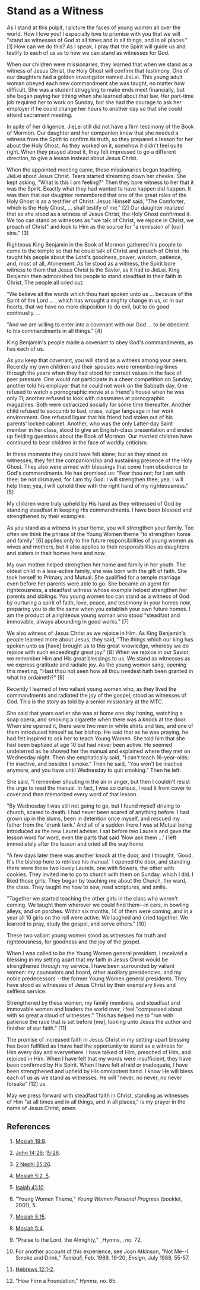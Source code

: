 # Stand as a Witness

As I stand at this pulpit, I picture the faces of young women all over the
world. How I love you! I especially love to promise with you that we will
"stand as witnesses of God at all times and in all things, and in all places."
[1]  How can we do this? As I speak, I pray that the Spirit will guide us and
testify to each of us as to how we can stand as witnesses for God.

When our children were missionaries, they learned that when we stand as a
witness of Jesus Christ, the Holy Ghost will confirm that testimony. One of
our daughters had a golden investigator named JieLei. This young adult woman
obeyed each new commandment she was taught, no matter how difficult. She was a
student struggling to make ends meet financially, but she began paying her
tithing when she learned about that law. Her part-time job required her to
work on Sunday, but she had the courage to ask her employer if he could change
her hours to another day so that she could attend sacrament meeting.

In spite of her diligence, JieLei still did not have a firm testimony of the
Book of Mormon. Our daughter and her companion knew that she needed a witness
from the Spirit to confirm its truth, so they prepared a lesson for her about
the Holy Ghost. As they worked on it, somehow it didn't feel quite right. When
they prayed about it, they felt impressed to go a different direction, to give
a lesson instead about Jesus Christ.

When the appointed meeting came, these missionaries began teaching JieLei
about Jesus Christ. Tears started streaming down her cheeks. She kept asking,
"What is this I am feeling?" Then they bore witness to her that it was the
Spirit. Exactly what they had wanted to have happen did happen. It was then
that our daughter remembered that one of the great roles of the Holy Ghost is
as a testifier of Christ. Jesus Himself said, "The Comforter, which is the
Holy Ghost, ... shall testify of me." [2]  Our daughter realized that as she
stood as a witness of Jesus Christ, the Holy Ghost confirmed it. We too can
stand as witnesses as "we talk of Christ, we rejoice in Christ, we preach of
Christ" and look to Him as the source for "a remission of [our] sins." [3]

Righteous King Benjamin in the Book of Mormon gathered his people to come to
the temple so that he could talk of Christ and preach of Christ. He taught his
people about the Lord's goodness, power, wisdom, patience, and, most of all,
Atonement. As he stood as a witness, the Spirit bore witness to them that
Jesus Christ is the Savior, as it had to JieLei. King Benjamin then admonished
his people to stand steadfast in their faith in Christ. The people all cried
out:

"We believe all the words which thou hast spoken unto us ... because of the
Spirit of the Lord ... , which has wrought a mighty change in us, or in our
hearts, that we have no more disposition to do evil, but to do good
continually. ...

"And we are willing to enter into a covenant with our God ... to be obedient to
his commandments in all things." [4]

King Benjamin's people made a covenant to obey God's commandments, as has each
of us.

As you keep that covenant, you will stand as a witness among your peers.
Recently my own children and their spouses were remembering times through the
years when they had stood for correct values in the face of peer pressure. One
would not participate in a cheer competition on Sunday; another told his
employer that he could not work on the Sabbath day. One refused to watch a
pornographic movie at a friend's house when he was only 11; another refused to
look with classmates at pornographic magazines. Both were ostracized socially
for some time thereafter. Another child refused to succumb to bad, crass,
vulgar language in her work environment. One refused liquor that his friend
had stolen out of his parents' locked cabinet. Another, who was the only
Latter-day Saint member in her class, stood to give an English-class
presentation and ended up fielding questions about the Book of Mormon. Our
married children have continued to bear children in the face of worldly
criticism.

In these moments they could have felt alone; but as they stood as witnesses,
they felt the companionship and sustaining presence of the Holy Ghost. They
also were armed with blessings that come from obedience to God's commandments.
He has promised us: "Fear thou not; for I am with thee: be not dismayed; for I
am thy God: I will strengthen thee; yea, I will help thee; yea, I will uphold
thee with the right hand of my righteousness." [5]

My children were truly upheld by His hand as they witnessed of God by standing
steadfast in keeping His commandments. I have been blessed and strengthened by
their examples.

As you stand as a witness in your home, you will strengthen your family. Too
often we think the phrase of the Young Women theme "to strengthen home and
family" [6]  applies only to the future responsibilities of young women as
wives and mothers, but it also applies to their responsibilities as daughters
and sisters in their homes here and now.

My own mother helped strengthen her home and family in her youth. The oldest
child in a less-active family, she was born with the gift of faith. She took
herself to Primary and Mutual. She qualified for a temple marriage even before
her parents were able to go. She became an agent for righteousness, a
steadfast witness whose example helped strengthen her parents and siblings.
You young women too can stand as a witness of God by nurturing a spirit of
faith, love, peace, and testimony in your homes _now,_ preparing you to do the
same when you establish your own future homes. I am the product of a righteous
young woman who stood "steadfast and immovable, always abounding in good
works." [7]

We also witness of Jesus Christ as we rejoice in Him. As King Benjamin's
people learned more about Jesus, they said, "The things which our king has
spoken unto us [have] brought us to this great knowledge, whereby we do
rejoice with such exceedingly great joy." [8]  When we rejoice in our Savior,
we remember Him and His great blessings to us. We stand as witnesses as we
express gratitude and radiate joy. As the young women sang, opening this
meeting, "Hast thou not seen how all thou needest hath been granted in what he
ordaineth?" [9]

Recently I learned of two valiant young women who, as they lived the
commandments and radiated the joy of the gospel, stood as witnesses of God.
This is the story as told by a senior missionary at the MTC.

She said that years earlier she was at home one day ironing, watching a soap
opera, and smoking a cigarette when there was a knock at the door. When she
opened it, there were two men in white shirts and ties, and one of them
introduced himself as her bishop. He said that as he was praying, he had felt
inspired to ask her to teach Young Women. She told him that she had been
baptized at age 10 but had never been active. He seemed undeterred as he
showed her the manual and explained where they met on Wednesday night. Then
she emphatically said, "I can't teach 16-year-olds; I'm inactive, and besides
I smoke." Then he said, "You won't be inactive anymore, and you have until
Wednesday to quit smoking." Then he left.

She said, "I remember shouting in the air in anger, but then I couldn't resist
the urge to read the manual. In fact, I was so curious, I read it from cover
to cover and then memorized every word of that lesson.

"By Wednesday I was still not going to go, but I found myself driving to
church, scared to death. I had never been scared of anything before. I had
grown up in the slums, been in detention once myself, and rescued my father
from the 'drunk tank.' And all of a sudden there I was at Mutual being
introduced as the new Laurel adviser. I sat before two Laurels and gave the
lesson word for word, even the parts that said 'Now ask them ...' I left
immediately after the lesson and cried all the way home.

"A few days later there was another knock at the door, and I thought, 'Good.
It's the bishop here to retrieve his manual.' I opened the door, and standing
there were those two lovely Laurels, one with flowers, the other with cookies.
They invited me to go to church with them on Sunday, which I did. I liked
those girls. They began by teaching me about the Church, the ward, the class.
They taught me how to sew, read scriptures, and smile.

"Together we started teaching the other girls in the class who weren't coming.
We taught them wherever we could find them--in cars, in bowling alleys, and on
porches. Within six months, 14 of them were coming, and in a year all 16 girls
on the roll were active. We laughed and cried together. We learned to pray,
study the gospel, and serve others." [10]

These two valiant young women stood as witnesses for truth and righteousness,
for goodness and the joy of the gospel.

When I was called to be the Young Women general president, I received a
blessing in my setting apart that my faith in Jesus Christ would be
strengthened through my service. I have been surrounded by valiant women: my
counselors and board, other auxiliary presidencies, and my noble predecessors
--the former Young Women general presidents. They have stood as witnesses of
Jesus Christ by their exemplary lives and selfless service.

Strengthened by these women, my family members, and steadfast and immovable
women and leaders the world over, I feel "compassed about with so great a
cloud of witnesses." This has helped me to "run with patience the race that is
set before [me], looking unto Jesus the author and finisher of our faith."
[11]

The promise of increased faith in Jesus Christ in my setting-apart blessing
has been fulfilled as I have had the opportunity to stand as a witness for Him
every day and everywhere. I have talked of Him, preached of Him, and rejoiced
in Him. When I have felt that my words were insufficient, they have been
confirmed by His Spirit. When I have felt afraid or inadequate, I have been
strengthened and upheld by His omnipotent hand. I know He will bless each of
us as we stand as witnesses. He will "never, no never, no never forsake" [12]
us.

May we press forward with steadfast faith in Christ, standing as witnesses of
Him "at all times and in all things, and in all places," is my prayer in the
name of Jesus Christ, amen.

## References

  1.   [Mosiah 18:9](https://www.lds.org/scriptures/bofm/mosiah/18.9?lang=eng#8).

  2.   [John 14:26](https://www.lds.org/scriptures/nt/john/14.26?lang=eng#25); [15:26](https://www.lds.org/scriptures/nt/john/15.26?lang=eng#25).

  3.   [2 Nephi 25:26](https://www.lds.org/scriptures/bofm/2-ne/25.26?lang=eng#25).

  4.   [Mosiah 5:2, 5](https://www.lds.org/scriptures/bofm/mosiah/5.2%2C5?lang=eng#1).

  5.   [Isaiah 41:10](https://www.lds.org/scriptures/ot/isa/41.10?lang=eng#9).

  6.  "Young Women Theme," _Young Women Personal Progress_ (booklet, 2001), 5.

  7.   [Mosiah 5:15](https://www.lds.org/scriptures/bofm/mosiah/5.15?lang=eng#14).

  8.   [Mosiah 5:4](https://www.lds.org/scriptures/bofm/mosiah/5.4?lang=eng#3).

  9.  "Praise to the Lord, the Almighty," _Hymns, _no. 72.

  10.  For another account of this experience, see Joan Atkinson, "Not Me--I Smoke and Drink," _Tambuli,_ Feb. 1989, 19-20; _Ensign,_ July 1988, 55-57.

  11.   [Hebrews 12:1-2](https://www.lds.org/scriptures/nt/heb/12.1-2?lang=eng#0).

  12.  "How Firm a Foundation," _Hymns,_ no. 85.

